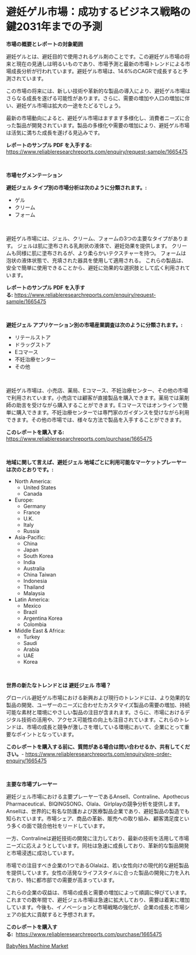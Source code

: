 <p><h1>避妊ゲル市場：成功するビジネス戦略の鍵2031年までの予測</h1></p><p><strong>市場の概要とレポートの対象範囲</strong></p>
<p><p>避妊ゲルとは、避妊目的で使用されるゲル剤のことです。この避妊ゲル市場の将来と現在の見通しは明るいものであり、市場予測と最新の市場トレンドによる市場成長分析が行われています。避妊ゲル市場は、14.6%のCAGRで成長すると予測されています。</p><p>この市場の将来には、新しい技術や革新的な製品の導入により、避妊ゲル市場はさらなる成長を遂げる可能性があります。さらに、需要の増加や人口の増加に伴い、避妊ゲル市場は拡大の一途をたどるでしょう。</p><p>最新の市場動向によると、避妊ゲル市場はますます多様化し、消費者ニーズに合った製品が開発されています。製品の多様化や需要の増加により、避妊ゲル市場は活気に満ちた成長を遂げる見込みです。</p></p>
<p><strong>レポートのサンプル PDF を入手する:</strong> <a href="https://www.reliableresearchreports.com/enquiry/request-sample/1665475">https://www.reliableresearchreports.com/enquiry/request-sample/1665475</a></p>
<p>&nbsp;</p>
<p><strong>市場セグメンテーション</strong></p>
<p><strong>避妊ジェル タイプ別の市場分析は次のように分類されます。:</strong></p>
<p><ul><li>ゲル</li><li>クリーム</li><li>フォーム</li></ul></p>
<p>&nbsp;</p>
<p><p>避妊ゲル市場には、ジェル、クリーム、フォームの3つの主要なタイプがあります。 ジェルは肌に塗布される乳剤状の液体で、避妊効果を提供します。 クリームも同様に肌に塗布されるが、より柔らかいテクスチャーを持つ。 フォームは泡状の液体状態で、充填された器具を使用して適用される。 これらの製品は、安全で簡単に使用できることから、避妊に効果的な選択肢として広く利用されています。</p></p>
<p><strong>レポートのサンプル PDF を入手する:</strong>&nbsp;<a href="https://www.reliableresearchreports.com/enquiry/request-sample/1665475">https://www.reliableresearchreports.com/enquiry/request-sample/1665475</a></p>
<p>&nbsp;</p>
<p><strong> 避妊ジェル アプリケーション別の市場産業調査は次のように分類されます。:</strong></p>
<p><ul><li>リテールストア</li><li>ドラッグストア</li><li>Eコマース</li><li>不妊治療センター</li><li>その他</li></ul></p>
<p>&nbsp;</p>
<p><p>避妊ゲル市場は、小売店、薬局、Eコマース、不妊治療センター、その他の市場で利用されています。小売店では顧客が直接製品を購入できます。薬局では薬剤師の助言を受けながら購入することができます。Eコマースではオンラインで簡単に購入できます。不妊治療センターでは専門家のガイダンスを受けながら利用できます。その他の市場では、様々な方法で製品を入手することができます。</p></p>
<p><strong>このレポートを購入する:</strong>&nbsp; <a href="https://www.reliableresearchreports.com/purchase/1665475">https://www.reliableresearchreports.com/purchase/1665475</a></p>
<p>&nbsp;</p>
<p><strong>地域に関して言えば、避妊ジェル 地域ごとに利用可能なマーケットプレーヤーは次のとおりです。:</strong></p>
<p><ul>
    <li>
        North America:
        <ul>
            <li>United States</li>
            <li>Canada</li>
        </ul>
    </li>
    <li>
        Europe:
        <ul>
            <li>Germany</li>
            <li>France</li>
            <li>U.K.</li>
            <li>Italy</li>
            <li>Russia</li>
        </ul>
    </li>
    <li>
        Asia-Pacific:
        <ul>
            <li>China</li>
            <li>Japan</li>
            <li>South Korea</li>
            <li>India</li>
            <li>Australia</li>
            <li>China Taiwan</li>
            <li>Indonesia</li>
            <li>Thailand</li>
            <li>Malaysia</li>
        </ul>
    </li>
    <li>
        Latin America:
        <ul>
            <li>Mexico</li>
            <li>Brazil</li>
            <li>Argentina Korea</li>
            <li>Colombia</li>
        </ul>
    </li>
    <li>
        Middle East & Africa:
        <ul>
            <li>Turkey</li>
            <li>Saudi</li>
            <li>Arabia</li>
            <li>UAE</li>
            <li>Korea</li>
        </ul>
    </li>
    </ul></p>
<p>&nbsp;</p>
<p><strong>世界の新たなトレンドとは 避妊ジェル 市場？</strong></p>
<p><p>グローバル避妊ゲル市場における新興および現行のトレンドには、より効果的な製品の開発、ユーザーのニーズに合わせたカスタマイズ製品の需要の増加、持続可能な素材と環境にやさしい製品の注目が含まれます。さらに、市場におけるデジタル技術の活用や、アクセス可能性の向上も注目されています。これらのトレンドは、市場の成長と競争が激しさを増している環境において、企業にとって重要なポイントとなっています。</p></p>
<p><strong>このレポートを購入する前に、質問がある場合は問い合わせるか、共有してください。</strong>- <a href="https://www.reliableresearchreports.com/enquiry/pre-order-enquiry/1665475">https://www.reliableresearchreports.com/enquiry/pre-order-enquiry/1665475</a></p>
<p>&nbsp;</p>
<p><strong>主要な市場プレーヤー</strong></p>
<p><p>避妊ジェル市場における主要プレーヤーであるAnsell、Contraline、Apothecus Pharmaceutical、BIQINGSONG、Olala、Girlplayの競争分析を提供します。Ansellは、世界的に有名な防護および医療製品企業であり、避妊製品の製造でも知られています。市場シェア、商品の革新、販売への取り組み、顧客満足度という多くの面で競合他社をリードしています。</p><p>一方、Contralineは避妊技術の開発に注力しており、最新の技術を活用して市場ニーズに応えようとしています。同社は急速に成長しており、革新的な製品開発と市場浸透に成功しています。</p><p>市場での注目すべき企業の1つであるOlalaは、若い女性向けの現代的な避妊製品を提供しています。女性の活発なライフスタイルに合った製品の開発に力を入れており、特に都市部での需要が高まっています。</p><p>これらの企業の収益は、市場の成長と需要の増加によって順調に伸びています。これまでの数年間で、避妊ジェル市場は急速に拡大しており、需要は着実に増加しています。今後も、イノベーションと市場戦略の強化が、企業の成長と市場シェアの拡大に貢献すると予想されます。</p></p>
<p><strong>このレポートを購入する:</strong>&nbsp;&nbsp;<a href="https://www.reliableresearchreports.com/purchase/1665475">https://www.reliableresearchreports.com/purchase/1665475</a></p>
<p><p><a href="https://crocus-run-b5a.notion.site/BabyNes-Machine-Market-Research-Report-Provides-thorough-Industry-Overview-which-offers-an-In-Depth-97a70f8046b047cc9fd40c13987b9f00">BabyNes Machine Market</a></p></p>